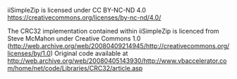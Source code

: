 iiSimpleZip is licensed under CC BY-NC-ND 4.0 https://creativecommons.org/licenses/by-nc-nd/4.0/

The CRC32 implementation contained within iiSimpleZip is licenced from Steve McMahon under Creative Commons 1.0 (http://web.archive.org/web/20080409214945/http://creativecommons.org/licenses/by/1.0)
Original code available at http://web.archive.org/web/20080405143930/http://www.vbaccelerator.com/home/net/code/Libraries/CRC32/article.asp